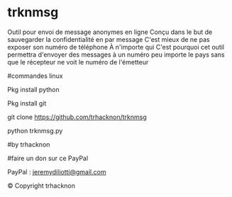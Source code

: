 # trknmsg

Outil pour envoi de message anonymes en ligne 
Conçu dans le but de sauvegarder la confidentialité en par message 
C'est mieux de ne pas exposer son numéro de téléphone 
À n'importe qui 
C'est pourquoi cet outil permettra d'envoyer des messages à un numéro peu importe le pays sans que le récepteur ne voit le numéro de l'émetteur 

#commandes linux 

Pkg install python

Pkg install git 

git clone https://github.com/trhacknon/trknmsg

python trknmsg.py 


#by trhacknon

#faire un don sur ce PayPal

PayPal : jeremydiliotti@gmail.com


© Copyright  trhacknon

